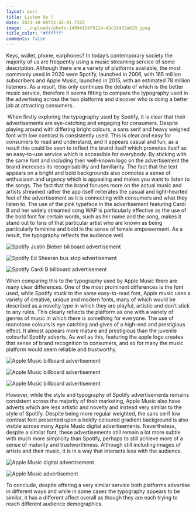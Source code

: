 ```yaml
---
layout: post
title: Listen Up !
date: 2021-10-08T12:42:01.732Z
image: ../uploads/photo-1499415479124-43c32433a620.jpeg
title_color: "#ffffff"
comments: false
---
```

Keys, wallet, phone, earphones? In today’s contemporary society the majority of us are frequently using a music streaming service of some description. Although there are a variety of platforms available, the most commonly used in 2020 were Spotify, launched in 2006, with 165 million subscribers and Apple Music, launched in 2015, with an estimated 78 million listeners. As a result, this only continues the debate of which is the better music service, therefore it seems fitting to compare the typography used in the advertising across the two platforms and discover who is doing a better job at attracting consumers.

 When firstly exploring the typography used by Spotify, it is clear that their advertisements are eye-catching and engaging for consumers. Despite playing around with differing bright colours, a sans serif and heavy weighed font with low contrast is consistently used. This is clear and easy for consumers to read and understand, and it appears casual and fun, as a result this could be seen to reflect the brand itself which promotes itself as an easy-to-use service which is accessible for everybody. By sticking with the same font and including their well-known logo on the advertisement the brand increases its recognisability and familiarity. The fact that the text appears on a bright and bold backgrounds also connotes a sense of enthusiasm and urgency which is appealing and makes you want to listen to the songs. The fact that the brand focuses more on the actual music and artists streamed rather the app itself reiterates the casual and light-hearted feel of the advertisement as it is connecting with consumers and what they listen to. The use of the pink typeface in the advertisement featuring Cardi B and her widely streamed song WAP is particularly effective as the use of the bold font for certain words, such as her name and the song, makes it stand out to fans of that particular artist who are known as being particularly feminine and bold in the sense of female empowerment. As a result, the typography reflects the audience well.

![Spotify Justin Bieber billboard advertisement ](../uploads/spotify1-.png "Spotify Justin Bieber billboard advertisement ")

![Spotify Ed Sheeran bus stop advertisement ](../uploads/crfrh8txofv0x1odh0ga.jpeg "Spotify Ed Sheeran bus stop advertisement ")

![Spotify Cardi B billboard advertisement ](../uploads/spotify-data-ad.jpeg "Spotify Cardi B billboard advertisement ")

When comparing this to the typography used by Apple Music there are many clear differences. One of the most prominent differences is the font used, while Spotify stuck to the same easy-to-read font, Apple music uses a variety of creative, unique and modern fonts, many of which would be described as a novelty type in which they are playful, artistic and don’t stick to any rules. This clearly reflects the platform as one with a variety of genres of music in which there is something for everyone. The use of monotone colours is eye catching and gives of a high-end and prestigious effect. It almost appears more mature and prestigious than the juvenile colourful Spotify adverts. As well as this, featuring the apple logo creates that sense of brand recognition to consumers, and so for many the music platform would seem reliable and trustworthy.

![Apple Music billboard advertisement ](../uploads/dsc_3799.jpg "Apple Music billboard advertisement ")

![Apple Music billboard advertisement ](../uploads/698561492eab44ede1f181e65ca535db.jpeg "Apple Music billboard advertisement ")

![Apple Music billboard advertisement ](../uploads/picture-1.png "Apple Music billboard advertisement ")

However, while the style and typography of Spotify advertisements remains consistent across the majority of their marketing, Apple Music also have adverts which are less artistic and novelty and instead very similar to the style of Spotify. Despite being more regular weighted, the sans serif low contrast font presented upon a boldly coloured gradient background is also visible across many Apple Music digital advertisements. Nevertheless, despite a similar font, these advertisements still remain a lot more subtle with much more simplicity than Spotify, perhaps to still achieve more of a sense of maturity and trustworthiness. Although still including images of artists and their music, it is in a way that interacts less with the audience.

![Apple Music digital advertisement ](../uploads/en-us-320x480-1.jpeg "Apple Music digital advertisement ")

![Apple Music advertisement ](../uploads/32119-54674-190725-applemusic-xl.jpg "Apple Music advertisement ")

To conclude, despite offering a very similar service both platforms advertise in different ways and while in some cases the typography appears to be similar, it has a different affect overall as though they are each trying to reach different audience demographics.